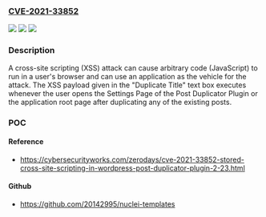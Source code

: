 ### [CVE-2021-33852](https://cve.mitre.org/cgi-bin/cvename.cgi?name=CVE-2021-33852)
![](https://img.shields.io/static/v1?label=Product&message=WordPress%20Post%20Duplicator%20Plugin&color=blue)
![](https://img.shields.io/static/v1?label=Version&message=n%2Fa&color=blue)
![](https://img.shields.io/static/v1?label=Vulnerability&message=CWE-79&color=brighgreen)

### Description

A cross-site scripting (XSS) attack can cause arbitrary code (JavaScript) to run in a user's browser and can use an application as the vehicle for the attack. The XSS payload given in the "Duplicate Title" text box executes whenever the user opens the Settings Page of the Post Duplicator Plugin or the application root page after duplicating any of the existing posts.

### POC

#### Reference
- https://cybersecurityworks.com/zerodays/cve-2021-33852-stored-cross-site-scripting-in-wordpress-post-duplicator-plugin-2-23.html

#### Github
- https://github.com/20142995/nuclei-templates

